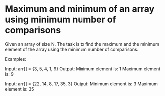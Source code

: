 # Maximum and minimum of an array using minimum number of comparisons

Given an array of size N. The task is to find the maximum and the minimum element of the array using the minimum number of comparisons.

Examples:

Input: arr[] = {3, 5, 4, 1, 9}
Output: Minimum element is: 1
              Maximum element is: 9

Input: arr[] = {22, 14, 8, 17, 35, 3}
Output:  Minimum element is: 3
              Maximum element is: 35